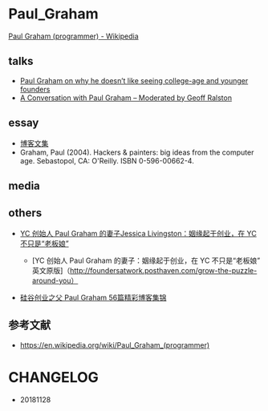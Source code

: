 # Paul_Graham

[Paul Graham (programmer) - Wikipedia](https://en.wikipedia.org/wiki/Paul_Graham_(programmer))


## talks

- [Paul Graham on why he doesn’t like seeing college-age and younger founders](https://techcrunch.com/2018/09/01/paul-graham-on-why-he-doesnt-like-seeing-college-age-and-younger-founders/)
- [A Conversation with Paul Graham – Moderated by Geoff Ralston](https://blog.ycombinator.com/a-conversation-with-paul-graham-moderated-by-geoff-ralston/)

## essay

- [博客文集](http://www.paulgraham.com/articles.html)
- Graham, Paul (2004). Hackers & painters: big ideas from the computer age. Sebastopol, CA: O'Reilly. ISBN 0-596-00662-4.


## media

## others

- [YC 创始人 Paul Graham 的妻子Jessica Livingston：姻缘起于创业，在 YC 不只是“老板娘”](https://baijiahao.baidu.com/s?id=1606125400741064457&wfr=spider&for=pc&isFailFlag=1)
  - [YC 创始人 Paul Graham 的妻子：姻缘起于创业，在 YC 不只是“老板娘” 英文原版]（http://foundersatwork.posthaven.com/grow-the-puzzle-around-you）
  
- [硅谷创业之父 Paul Graham 56篇精彩博客集锦](https://36kr.com/p/5043113.html)

## 参考文献

- https://en.wikipedia.org/wiki/Paul_Graham_(programmer)

# CHANGELOG

- 20181128
